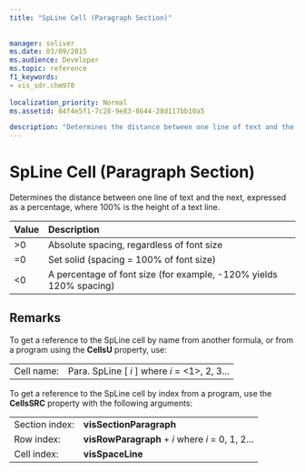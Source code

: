 ```yaml
---
title: "SpLine Cell (Paragraph Section)"
 
 
manager: soliver
ms.date: 03/09/2015
ms.audience: Developer
ms.topic: reference
f1_keywords:
- vis_sdr.chm970
 
localization_priority: Normal
ms.assetid: 84f4e5f1-7c28-9e83-8644-28d117bb10a5

description: "Determines the distance between one line of text and the next, expressed as a percentage, where 100% is the height of a text line."
---
```


# SpLine Cell (Paragraph Section)

Determines the distance between one line of text and the next, expressed as a percentage, where 100% is the height of a text line.
  
|**Value**|**Description**|
|:-----|:-----|
| \>0  <br/> | Absolute spacing, regardless of font size  <br/> |
| =0  <br/> | Set solid (spacing = 100% of font size)  <br/> |
| \<0  <br/> | A percentage of font size (for example, -120% yields 120% spacing)  <br/> |
   
## Remarks

To get a reference to the SpLine cell by name from another formula, or from a program using the **CellsU** property, use: 
  
|||
|:-----|:-----|
| Cell name:  <br/> | Para. SpLine [  *i*  ]            where  *i*  = <1>, 2, 3...  <br/> |
   
To get a reference to the SpLine cell by index from a program, use the **CellsSRC** property with the following arguments: 
  
|||
|:-----|:-----|
| Section index:  <br/> |**visSectionParagraph** <br/> |
| Row index:  <br/> |**visRowParagraph** +  *i*            where  *i*  = 0, 1, 2...  <br/> |
| Cell index:  <br/> |**visSpaceLine** <br/> |
   

